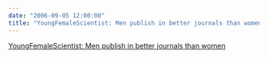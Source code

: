 ```yaml
---
date: "2006-09-05 12:00:00"
title: "YoungFemaleScientist: Men publish in better journals than women"
---
```


[YoungFemaleScientist: Men publish in better journals than women](/lemire/blog/2006/09-05-youngfemalescientist-men-publish-in-better-journals-than-women)

